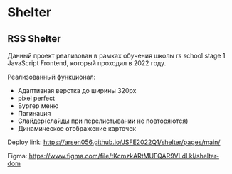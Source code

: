 # Shelter

## RSS Shelter

Данный проект реализован в рамках обучения школы rs school stage 1 JavaScript Frontend, который проходил в 2022 году.

Реализованный функционал:

- Адаптивная верстка до ширины 320px
- pixel perfect
- Бургер меню
- Пагинация
- Слайдер(слайды при перелистывании не повторяются)
- Динамическое отображение карточек

Deploy link: https://arsen056.github.io/JSFE2022Q1/shelter/pages/main/

Figma: https://www.figma.com/file/tKcmzkARtMUFQAR9VLdLkl/shelter-dom
